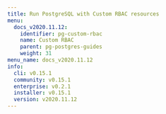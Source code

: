```yaml
---
title: Run PostgreSQL with Custom RBAC resources
menu:
  docs_v2020.11.12:
    identifier: pg-custom-rbac
    name: Custom RBAC
    parent: pg-postgres-guides
    weight: 31
menu_name: docs_v2020.11.12
info:
  cli: v0.15.1
  community: v0.15.1
  enterprise: v0.2.1
  installer: v0.15.1
  version: v2020.11.12
---
```


